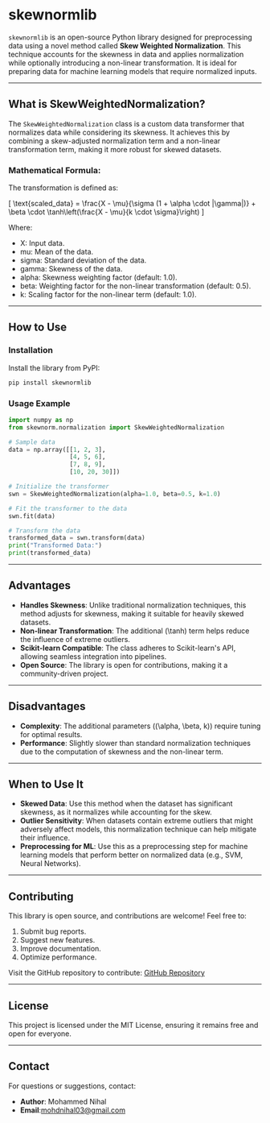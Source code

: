 # skewnormlib

`skewnormlib` is an open-source Python library designed for preprocessing data using a novel method called **Skew Weighted Normalization**. This technique accounts for the skewness in data and applies normalization while optionally introducing a non-linear transformation. It is ideal for preparing data for machine learning models that require normalized inputs.

---

## What is SkewWeightedNormalization?

The `SkewWeightedNormalization` class is a custom data transformer that normalizes data while considering its skewness. It achieves this by combining a skew-adjusted normalization term and a non-linear transformation term, making it more robust for skewed datasets.

### Mathematical Formula:
The transformation is defined as:

\[
\text{scaled\_data} = \frac{X - \mu}{\sigma (1 + \alpha \cdot |\gamma|)} + \beta \cdot \tanh\left(\frac{X - \mu}{k \cdot \sigma}\right)
\]

Where:
- X: Input data.
- mu: Mean of the data.
- sigma: Standard deviation of the data.
- gamma: Skewness of the data.
- alpha: Skewness weighting factor (default: 1.0).
- beta: Weighting factor for the non-linear transformation (default: 0.5).
- k: Scaling factor for the non-linear term (default: 1.0).

---

## How to Use

### Installation
Install the library from PyPI:
```bash
pip install skewnormlib
```

### Usage Example
```python
import numpy as np
from skewnorm.normalization import SkewWeightedNormalization

# Sample data
data = np.array([[1, 2, 3],
                 [4, 5, 6],
                 [7, 8, 9],
                 [10, 20, 30]])

# Initialize the transformer
swn = SkewWeightedNormalization(alpha=1.0, beta=0.5, k=1.0)

# Fit the transformer to the data
swn.fit(data)

# Transform the data
transformed_data = swn.transform(data)
print("Transformed Data:")
print(transformed_data)
```

---

## Advantages
- **Handles Skewness**: Unlike traditional normalization techniques, this method adjusts for skewness, making it suitable for heavily skewed datasets.
- **Non-linear Transformation**: The additional \(\tanh\) term helps reduce the influence of extreme outliers.
- **Scikit-learn Compatible**: The class adheres to Scikit-learn's API, allowing seamless integration into pipelines.
- **Open Source**: The library is open for contributions, making it a community-driven project.

---

## Disadvantages
- **Complexity**: The additional parameters (\(\alpha, \beta, k\)) require tuning for optimal results.
- **Performance**: Slightly slower than standard normalization techniques due to the computation of skewness and the non-linear term.

---

## When to Use It
- **Skewed Data**: Use this method when the dataset has significant skewness, as it normalizes while accounting for the skew.
- **Outlier Sensitivity**: When datasets contain extreme outliers that might adversely affect models, this normalization technique can help mitigate their influence.
- **Preprocessing for ML**: Use this as a preprocessing step for machine learning models that perform better on normalized data (e.g., SVM, Neural Networks).

---

## Contributing
This library is open source, and contributions are welcome! Feel free to:
1. Submit bug reports.
2. Suggest new features.
3. Improve documentation.
4. Optimize performance.

Visit the GitHub repository to contribute:
[GitHub Repository](https://github.com/mohdnihal03/skewnorm)

---

## License
This project is licensed under the MIT License, ensuring it remains free and open for everyone.

---

## Contact
For questions or suggestions, contact:
- **Author**: Mohammed Nihal
- **Email**:mohdnihal03@gmail.com